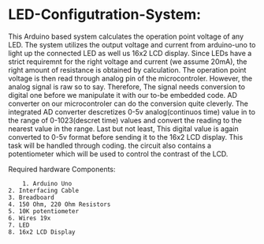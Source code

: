 # LED-Configutration-System:
This Arduino based system calculates the operation point voltage of any LED. 
The system utilizes the output voltage and current from arduino-uno to light up the connected LED as well us 16x2 LCD display. 
Since LEDs have a strict requiremnt for the right voltage and current (we assume 20mA), the right amount of resistance is obtained by calculation.
The operation point voltage is then read through analog pin of the microcontroler.
However, the analog signal is raw so to say. Therefore, The signal needs conversion to digital one before we manipulate it with our to-be embedded code.
AD converter on our microcontroler can do the conversion quite cleverly. The integrated AD converter descretizes 0-5v analog(continuos time) value in to the range of 
0-1023(descret time) values and convert the reading to the nearest value in the range. 
Last but not least, This digital value is again converted to 0-5v format before sending it to the 16x2 LCD display. This task will be handled through coding.
the circuit also contains a potentiometer which will be used to control the contrast of the LCD. 

Required hardware Components:

        1. Arduino Uno
	2. Interfacing Cable
	3. Breadboard
	4. 150 Ohm, 220 Ohm Resistors
	5. 10K potentiometer
	6. Wires 19x
	7. LED
	8. 16x2 LCD Display
